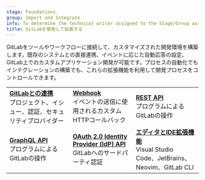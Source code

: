 ```yaml
---
stage: Foundations
group: Import and Integrate
info: To determine the technical writer assigned to the Stage/Group associated with this page, see https://handbook.gitlab.com/handbook/product/ux/technical-writing/#assignments
title: GitLabを使用して拡張する
---
```


GitLabをツールやワークフローに接続して、カスタマイズされた開発環境を構築します。既存のシステムとの直接連携、イベントに応じた自動応答の設定、GitLab上でのカスタムアプリケーション開発が可能です。プロセスの自動化でもインテグレーションの構築でも、これらの拡張機能を利用して開発プロセスをコントロールできます。

| | | |
|--|--|--|
| [**GitLabとの連携**](../integration/_index.md)<br>プロジェクト、イシュー、認証、セキュリティプロバイダー | [**Webhook**](../user/project/integrations/webhooks.md)<br>イベントの送信に使用されるカスタムHTTPコールバック | [**REST API**](rest/_index.md)<br>プログラムによるGitLabの操作 |
| [**GraphQL API**](graphql/_index.md)<br>プログラムによるGitLabの操作 | [**OAuth 2.0 Identity Provider (IdP) API**](oauth2.md)<br>GitLabへのサードパーティ認証 | [**エディタとIDE拡張機能**](../editor_extensions/_index.md)<br>Visual Studio Code、JetBrains、Neovim、GitLab CLI |
